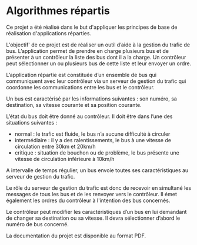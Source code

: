 Algorithmes répartis
==================

Ce projet a été réalisé dans le but d'appliquer les principes de base de réalisation d'applications réparties.

L'objectif' de ce projet est de réaliser un outil d’aide à la gestion du trafic de bus. L’application permet de prendre en charge plusieurs bus et de présenter à un contrôleur la liste des bus dont il a la charge. Un contrôleur peut sélectionner un ou plusieurs bus de cette liste et leur envoyer un ordre. 

L’application répartie est constituée d’un ensemble de bus qui communiquent avec leur contrôleur via un serveur de gestion du trafic qui coordonne les communications entre les bus et le contrôleur. 
 
Un bus est caractérisé par les informations suivantes : son numéro, sa destination, sa vitesse courante et sa position courante. 

L’état du bus doit être donné au contrôleur. Il doit être dans l’une des situations suivantes : 
- normal : le trafic est fluide, le bus n’a aucune difficulté à circuler 
- intermédiaire : il y a des ralentissements, le bus à une vitesse de circulation entre 30km et 20km/h 
- critique : situation de bouchon ou de problème, le bus présente une vitesse de 
circulation inférieure à 10km/h

A intervalle de temps régulier, un bus envoie toutes ses caractéristiques au serveur de gestion du trafic. 
 
Le rôle du serveur de gestion du trafic est donc de recevoir en simultané les messages de tous les bus et de les renvoyer vers le contrôleur. Il émet également les ordres du contrôleur à l'intention des bus concernés. 
 
Le contrôleur peut modifier les caractéristiques d’un bus en lui demandant de changer sa destination ou sa vitesse. Il devra sélectionner d’abord le numéro de bus concerné. 

La documentation du projet est disponible au format PDF.
